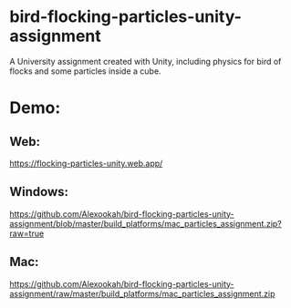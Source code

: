 # bird-flocking-particles-unity-assignment
A University assignment created with Unity, including physics for bird of flocks and some particles inside a cube.


# Demo:
## Web: 
https://flocking-particles-unity.web.app/

## Windows: 
https://github.com/Alexookah/bird-flocking-particles-unity-assignment/blob/master/build_platforms/mac_particles_assignment.zip?raw=true

## Mac: 
https://github.com/Alexookah/bird-flocking-particles-unity-assignment/raw/master/build_platforms/mac_particles_assignment.zip
